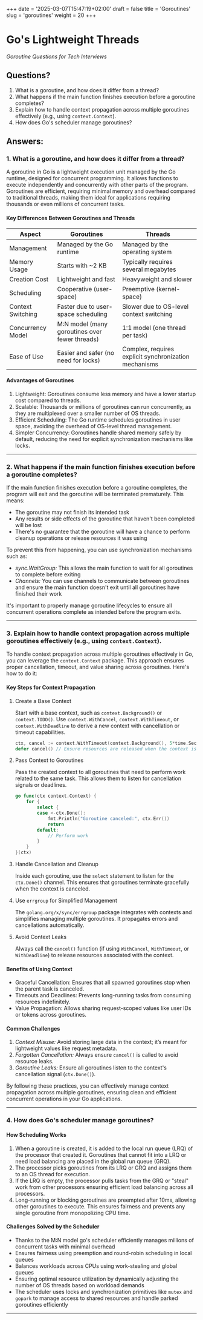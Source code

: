 +++
date = '2025-03-07T15:47:19+02:00'
draft = false
title = 'Goroutines'
slug = 'goroutines'
weight = 20
+++

# Go's Lightweight Threads
*Goroutine Questions for Tech Interviews*

## Questions?
1. What is a goroutine, and how does it differ from a thread?
1. What happens if the main function finishes execution before a goroutine completes?
1. Explain how to handle context propagation across multiple goroutines effectively (e.g., using `context.Context`).
1. How does Go's scheduler manage goroutines?

## Answers:
### 1. What is a goroutine, and how does it differ from a thread?
A goroutine in Go is a lightweight execution unit managed by the Go runtime, designed for concurrent programming. It allows functions to execute independently and concurrently with other parts of the program. Goroutines are efficient, requiring minimal memory and overhead compared to traditional threads, making them ideal for applications requiring thousands or even millions of concurrent tasks.

#### Key Differences Between Goroutines and Threads

| Aspect              | Goroutines                                  | Threads                                           |
|-------------------------|-------------------------------------------------|-------------------------------------------------------|
| Management          | Managed by the Go runtime                       | Managed by the operating system                       |
| Memory Usage        | Starts with ~2 KB                               | Typically requires several megabytes                  |
| Creation Cost       | Lightweight and fast                            | Heavyweight and slower                                |
| Scheduling          | Cooperative (user-space)                        | Preemptive (kernel-space)                             |
| Context Switching   | Faster due to user-space scheduling             | Slower due to OS-level context switching              |
| Concurrency Model   | M:N model (many goroutines over fewer threads)  | 1:1 model (one thread per task)                       |
| Ease of Use         | Easier and safer (no need for locks)            | Complex, requires explicit synchronization mechanisms |

#### Advantages of Goroutines
1. Lightweight: Goroutines consume less memory and have a lower startup cost compared to threads.
2. Scalable: Thousands or millions of goroutines can run concurrently, as they are multiplexed over a smaller number of OS threads.
3. Efficient Scheduling: The Go runtime schedules goroutines in user space, avoiding the overhead of OS-level thread management.
4. Simpler Concurrency: Goroutines handle shared memory safely by default, reducing the need for explicit synchronization mechanisms like locks.

---

### 2. What happens if the main function finishes execution before a goroutine completes?

If the main function finishes execution before a goroutine completes, the program will exit and the goroutine will be terminated prematurely. This means:
- The goroutine may not finish its intended task
- Any results or side effects of the goroutine that haven't been completed will be lost
- There's no guarantee that the goroutine will have a chance to perform cleanup operations or release resources it was using

To prevent this from happening, you can use synchronization mechanisms such as:
- *sync.WaitGroup:* This allows the main function to wait for all goroutines to complete before exiting
- *Channels:* You can use channels to communicate between goroutines and ensure the main function doesn't exit until all goroutines have finished their work

It's important to properly manage goroutine lifecycles to ensure all concurrent operations complete as intended before the program exits.

---

### 3. Explain how to handle context propagation across multiple goroutines effectively (e.g., using `context.Context`).

To handle context propagation across multiple goroutines effectively in Go, you can leverage the `context.Context` package. This approach ensures proper cancellation, timeout, and value sharing across goroutines. Here's how to do it:

#### Key Steps for Context Propagation

1. Create a Base Context
   
   Start with a base context, such as `context.Background()` or `context.TODO()`. Use `context.WithCancel`, `context.WithTimeout`, or `context.WithDeadline` to derive a new context with cancellation or timeout capabilities.

   ```go
   ctx, cancel := context.WithTimeout(context.Background(), 5*time.Second)
   defer cancel() // Ensure resources are released when the context is no longer needed
   ```

2. Pass Context to Goroutines

   Pass the created context to all goroutines that need to perform work related to the same task. This allows them to listen for cancellation signals or deadlines.

   ```go
   go func(ctx context.Context) {
       for {
           select {
           case <-ctx.Done():
               fmt.Println("Goroutine canceled:", ctx.Err())
               return
           default:
               // Perform work
           }
       }
   }(ctx)
   ```

3. Handle Cancellation and Cleanup

   Inside each goroutine, use the `select` statement to listen for the `ctx.Done()` channel. This ensures that goroutines terminate gracefully when the context is canceled.

4. Use `errgroup` for Simplified Management

   The `golang.org/x/sync/errgroup` package integrates with contexts and simplifies managing multiple goroutines. It propagates errors and cancellations automatically.

5. Avoid Context Leaks
   
   Always call the `cancel()` function (if using `WithCancel`, `WithTimeout`, or `WithDeadline`) to release resources associated with the context.


#### Benefits of Using Context
- Graceful Cancellation: Ensures that all spawned goroutines stop when the parent task is canceled.
- Timeouts and Deadlines: Prevents long-running tasks from consuming resources indefinitely.
- Value Propagation: Allows sharing request-scoped values like user IDs or tokens across goroutines.

#### Common Challenges
1. *Context Misuse:* Avoid storing large data in the context; it’s meant for lightweight values like request metadata.
2. *Forgotten Cancellation:* Always ensure `cancel()` is called to avoid resource leaks.
3. *Goroutine Leaks:* Ensure all goroutines listen to the context's cancellation signal (`ctx.Done()`).

By following these practices, you can effectively manage context propagation across multiple goroutines, ensuring clean and efficient concurrent operations in your Go applications.

---

### 4. How does Go's scheduler manage goroutines?

#### How Scheduling Works
1. When a goroutine is created, it is added to the local run queue (LRQ) of the processor that created it. Goroutines that cannot fit into a LRQ or need load balancing are placed in the global run queue (GRQ).
1. The processor picks goroutines from its LRQ or GRQ and assigns them to an OS thread for execution.
1. If the LRQ is empty, the processor pulls tasks from the GRQ or "steal" work from other processors ensuring efficient load balancing across all processors.
1. Long-running or blocking goroutines are preempted after 10ms, allowing other goroutines to execute. This ensures fairness and prevents any single goroutine from monopolizing CPU time.

#### Challenges Solved by the Scheduler
- Thanks to the M:N model go's scheduler efficiently manages millions of concurrent tasks with minimal overhead
- Ensures fairness using preemption and round-robin scheduling in local queues
- Balances workloads across CPUs using work-stealing and global queues
- Ensuring optimal resource utilization by dynamically adjusting the number of OS threads based on workload demands
- The scheduler uses locks and synchronization primitives like `mutex` and `gopark` to manage access to shared resources and handle parked goroutines efficiently

---
